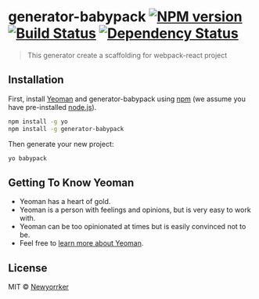 # generator-babypack [![NPM version][npm-image]][npm-url] [![Build Status][travis-image]][travis-url] [![Dependency Status][daviddm-image]][daviddm-url]
> This generator create a scaffolding for webpack-react project

## Installation

First, install [Yeoman](http://yeoman.io) and generator-babypack using [npm](https://www.npmjs.com/) (we assume you have pre-installed [node.js](https://nodejs.org/)).

```bash
npm install -g yo
npm install -g generator-babypack
```

Then generate your new project:

```bash
yo babypack
```

## Getting To Know Yeoman

 * Yeoman has a heart of gold.
 * Yeoman is a person with feelings and opinions, but is very easy to work with.
 * Yeoman can be too opinionated at times but is easily convinced not to be.
 * Feel free to [learn more about Yeoman](http://yeoman.io/).

## License

MIT © [Newyorrker](github.com/newyorrker)


[npm-image]: https://badge.fury.io/js/generator-babypack.svg
[npm-url]: https://npmjs.org/package/generator-babypack
[travis-image]: https://travis-ci.org/newyorrker/generator-babypack.svg?branch=master
[travis-url]: https://travis-ci.org/newyorrker/generator-babypack
[daviddm-image]: https://david-dm.org/newyorrker/generator-babypack.svg?theme=shields.io
[daviddm-url]: https://david-dm.org/newyorrker/generator-babypack
